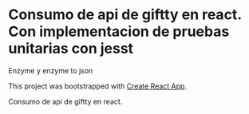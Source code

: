 # Consumo de api de giftty en react. Con implementacion de pruebas unitarias con jesst

Enzyme y enzyme to json


This project was bootstrapped with [Create React App](https://github.com/facebook/create-react-app).

Consumo de api de giftty en react.
